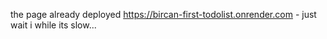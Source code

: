the page already deployed 
https://bircan-first-todolist.onrender.com - just wait i while its slow...
